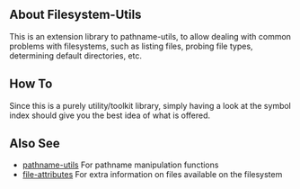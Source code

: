 ## About Filesystem-Utils
This is an extension library to pathname-utils, to allow dealing with common problems with filesystems, such as listing files, probing file types, determining default directories, etc.

## How To
Since this is a purely utility/toolkit library, simply having a look at the symbol index should give you the best idea of what is offered.

## Also See
- [pathname-utils](https://shinmera.github.io/pathname-utils) For pathname manipulation functions
- [file-attributes](https://shinmera.github.io/file-attributes) For extra information on files available on the filesystem
